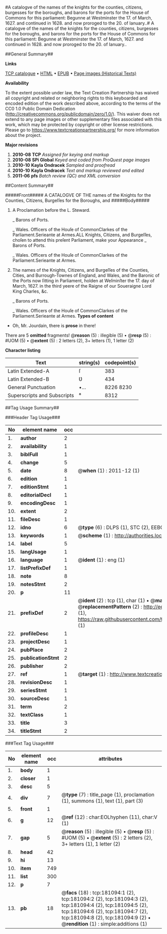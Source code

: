 #A catalogve of the names of the knights for the counties, citizens, burgesses for the boroughs, and barons for the ports for the House of Commons for this parliament: Begunne at Westminster the 17. of March, 1627. and continued in 1628. and now proroged to the 20. of Ianuary..#
A catalogve of the names of the knights for the counties, citizens, burgesses for the boroughs, and barons for the ports for the House of Commons for this parliament: Begunne at Westminster the 17. of March, 1627. and continued in 1628. and now proroged to the 20. of Ianuary..

##General Summary##

**Links**

[TCP catalogue](http://www.ota.ox.ac.uk/tcp/)  • 
[HTML](http://tei.it.ox.ac.uk/tcp/Texts-HTML/free/B01/B01237.html)  • 
[EPUB](http://tei.it.ox.ac.uk/tcp/Texts-EPUB/free/B01/B01237.epub) • 
[Page images (Historical Texts)](https://historicaltexts.jisc.ac.uk/eebo-57402285e)

**Availability**

To the extent possible under law, the Text Creation Partnership has waived all copyright and related or neighboring rights to this keyboarded and encoded edition of the work described above, according to the terms of the CC0 1.0 Public Domain Dedication (http://creativecommons.org/publicdomain/zero/1.0/). This waiver does not extend to any page images or other supplementary files associated with this work, which may be protected by copyright or other license restrictions. Please go to https://www.textcreationpartnership.org/ for more information about the project.

**Major revisions**

1. __2010-08__ __TCP__ *Assigned for keying and markup*
1. __2010-08__ __SPi Global__ *Keyed and coded from ProQuest page images*
1. __2010-10__ __Kayla Ondracek__ *Sampled and proofread*
1. __2010-10__ __Kayla Ondracek__ *Text and markup reviewed and edited*
1. __2011-06__ __pfs__ *Batch review (QC) and XML conversion*

##Content Summary##

#####Front#####
A CATALOGVE OF THE names of the Knights for the Counties, Citizens, Burgeſſes for the Boroughs, and 
#####Body#####

1. A Proclamation before the L. Steward.

    _ Barons of Ports.

    _ Wales.
Officers of the Houſe of CommonClarkes of the Parliament.Serieante at Armes.ALL Knights, Citizens, and Burgeſſes, choſen to attend this preſent Parliament, make your Appearance
    _ Barons of Ports.

    _ Wales.
Officers of the Houſe of CommonClarkes of the Parliament.Serieante at Armes.
1. The names of the Knights, Citizens, and Burgeſſes of the Counties, Cities, and Burrough-Townes of England, and Wales, and the Baronic of the Ports now ſitting in Parliament, holden at Weſminſter the 17. day of March, 1627. in the third yeere of the Raigne of our Soueraigne Lord King Charles, &c.

    _ Barons of Ports.

    _ Wales.
Officers of the Houſe of CommonClarkes of the Parliament.Serieante at Armes.
**Types of content**

  * Oh, Mr. Jourdain, there is **prose** in there!

There are 5 **omitted** fragments! 
 @__reason__ (5) : illegible (5)  •  @__resp__ (5) : #UOM (5)  •  @__extent__ (5) : 2 letters (2), 3+ letters (1), 1 letter (2)

**Character listing**


|Text|string(s)|codepoint(s)|
|---|---|---|
|Latin Extended-A|ſ|383|
|Latin Extended-B|Ʋ|434|
|General Punctuation|•…|8226 8230|
|Superscripts             and Subscripts|⁸|8312|

##Tag Usage Summary##

###Header Tag Usage###

|No|element name|occ|attributes|
|---|---|---|---|
|1.|__author__|2||
|2.|__availability__|1||
|3.|__biblFull__|1||
|4.|__change__|5||
|5.|__date__|8| @__when__ (1) : 2011-12 (1)|
|6.|__edition__|1||
|7.|__editionStmt__|1||
|8.|__editorialDecl__|1||
|9.|__encodingDesc__|1||
|10.|__extent__|2||
|11.|__fileDesc__|1||
|12.|__idno__|6| @__type__ (6) : DLPS (1), STC (2), EEBO-CITATION (1), OCLC (1), VID (1)|
|13.|__keywords__|1| @__scheme__ (1) : http://authorities.loc.gov/ (1)|
|14.|__label__|5||
|15.|__langUsage__|1||
|16.|__language__|1| @__ident__ (1) : eng (1)|
|17.|__listPrefixDef__|1||
|18.|__note__|8||
|19.|__notesStmt__|2||
|20.|__p__|11||
|21.|__prefixDef__|2| @__ident__ (2) : tcp (1), char (1)  •  @__matchPattern__ (2) : ([0-9\-]+):([0-9IVX]+) (1), (.+) (1)  •  @__replacementPattern__ (2) : http://eebo.chadwyck.com/downloadtiff?vid=$1&page=$2 (1), https://raw.githubusercontent.com/textcreationpartnership/Texts/master/tcpchars.xml#$1 (1)|
|22.|__profileDesc__|1||
|23.|__projectDesc__|1||
|24.|__pubPlace__|2||
|25.|__publicationStmt__|2||
|26.|__publisher__|2||
|27.|__ref__|1| @__target__ (1) : http://www.textcreationpartnership.org/docs/. (1)|
|28.|__revisionDesc__|1||
|29.|__seriesStmt__|1||
|30.|__sourceDesc__|1||
|31.|__term__|2||
|32.|__textClass__|1||
|33.|__title__|3||
|34.|__titleStmt__|2||


###Text Tag Usage###

|No|element name|occ|attributes|
|---|---|---|---|
|1.|__body__|1||
|2.|__closer__|1||
|3.|__desc__|5||
|4.|__div__|7| @__type__ (7) : title_page (1), proclamation (1), summons (1), text (1), part (3)|
|5.|__front__|1||
|6.|__g__|12| @__ref__ (12) : char:EOLhyphen (11), char:V (1)|
|7.|__gap__|5| @__reason__ (5) : illegible (5)  •  @__resp__ (5) : #UOM (5)  •  @__extent__ (5) : 2 letters (2), 3+ letters (1), 1 letter (2)|
|8.|__head__|42||
|9.|__hi__|13||
|10.|__item__|749||
|11.|__list__|300||
|12.|__p__|7||
|13.|__pb__|18| @__facs__ (18) : tcp:181094:1 (2), tcp:181094:2 (2), tcp:181094:3 (2), tcp:181094:4 (2), tcp:181094:5 (2), tcp:181094:6 (2), tcp:181094:7 (2), tcp:181094:8 (2), tcp:181094:9 (2)  •  @__rendition__ (1) : simple:additions (1)|
